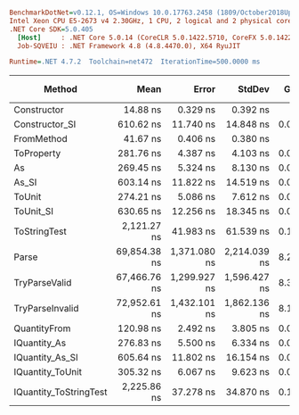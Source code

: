 ``` ini

BenchmarkDotNet=v0.12.1, OS=Windows 10.0.17763.2458 (1809/October2018Update/Redstone5)
Intel Xeon CPU E5-2673 v4 2.30GHz, 1 CPU, 2 logical and 2 physical cores
.NET Core SDK=5.0.405
  [Host]     : .NET Core 5.0.14 (CoreCLR 5.0.1422.5710, CoreFX 5.0.1422.5710), X64 RyuJIT
  Job-SQVEIU : .NET Framework 4.8 (4.8.4470.0), X64 RyuJIT

Runtime=.NET 4.7.2  Toolchain=net472  IterationTime=500.0000 ms  

```
|                 Method |         Mean |        Error |       StdDev |  Gen 0 |  Gen 1 | Gen 2 | Allocated |
|----------------------- |-------------:|-------------:|-------------:|-------:|-------:|------:|----------:|
|            Constructor |     14.88 ns |     0.329 ns |     0.392 ns |      - |      - |     - |         - |
|         Constructor_SI |    610.62 ns |    11.740 ns |    14.848 ns | 0.0276 |      - |     - |     201 B |
|             FromMethod |     41.67 ns |     0.406 ns |     0.380 ns |      - |      - |     - |         - |
|             ToProperty |    281.76 ns |     4.387 ns |     4.103 ns | 0.0158 |      - |     - |     112 B |
|                     As |    269.45 ns |     5.324 ns |     8.130 ns | 0.0157 |      - |     - |     112 B |
|                  As_SI |    603.14 ns |    11.822 ns |    14.519 ns | 0.0271 |      - |     - |     201 B |
|                 ToUnit |    274.21 ns |     5.086 ns |     7.612 ns | 0.0160 |      - |     - |     112 B |
|              ToUnit_SI |    630.65 ns |    12.256 ns |    18.345 ns | 0.0280 |      - |     - |     201 B |
|           ToStringTest |  2,121.27 ns |    41.983 ns |    61.539 ns | 0.1798 |      - |     - |    1220 B |
|                  Parse | 69,854.38 ns | 1,371.080 ns | 2,214.039 ns | 8.2888 | 0.2810 |     - |   55324 B |
|          TryParseValid | 67,466.76 ns | 1,299.927 ns | 1,596.427 ns | 8.3301 | 0.2563 |     - |   55300 B |
|        TryParseInvalid | 72,952.61 ns | 1,432.101 ns | 1,862.136 ns | 8.1697 | 0.2867 |     - |   54842 B |
|           QuantityFrom |    120.98 ns |     2.492 ns |     3.805 ns | 0.0081 |      - |     - |      56 B |
|           IQuantity_As |    276.83 ns |     5.500 ns |     6.334 ns | 0.0194 |      - |     - |     136 B |
|        IQuantity_As_SI |    605.64 ns |    11.802 ns |    16.154 ns | 0.0280 |      - |     - |     201 B |
|       IQuantity_ToUnit |    305.32 ns |     6.067 ns |     9.623 ns | 0.0244 |      - |     - |     168 B |
| IQuantity_ToStringTest |  2,225.86 ns |    37.278 ns |    34.870 ns | 0.1799 |      - |     - |    1220 B |
